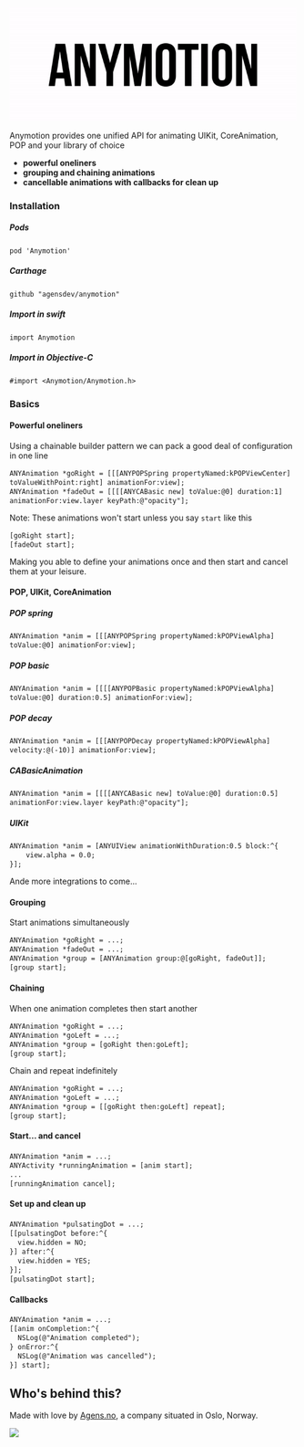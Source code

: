![Screenshot](logo_looped.gif)

Anymotion provides one unified API for animating UIKit, CoreAnimation, POP and your library of choice

- **powerful oneliners**
- **grouping and chaining animations**
- **cancellable animations with callbacks for clean up**

### Installation

##### Pods
```
pod 'Anymotion'
```

##### Carthage
```
github "agensdev/anymotion"
```

##### Import in swift
```
import Anymotion
```

##### Import in Objective-C
```
#import <Anymotion/Anymotion.h>
```

### Basics

#### Powerful oneliners

Using a chainable builder pattern we can pack a good deal of configuration in one line
```objc
ANYAnimation *goRight = [[[ANYPOPSpring propertyNamed:kPOPViewCenter] toValueWithPoint:right] animationFor:view];
ANYAnimation *fadeOut = [[[[ANYCABasic new] toValue:@0] duration:1] animationFor:view.layer keyPath:@"opacity"];
```
Note: These animations won't start unless you say `start` like this
```objc
[goRight start];
[fadeOut start];
```
Making you able to define your animations once and then start and cancel them at your leisure.

#### POP, UIKit, CoreAnimation

##### POP spring
```objc
ANYAnimation *anim = [[[ANYPOPSpring propertyNamed:kPOPViewAlpha] toValue:@0] animationFor:view];
```

##### POP basic
```objc
ANYAnimation *anim = [[[[ANYPOPBasic propertyNamed:kPOPViewAlpha] toValue:@0] duration:0.5] animationFor:view];
```

##### POP decay
```objc
ANYAnimation *anim = [[[ANYPOPDecay propertyNamed:kPOPViewAlpha] velocity:@(-10)] animationFor:view];
```

##### CABasicAnimation
```objc
ANYAnimation *anim = [[[[ANYCABasic new] toValue:@0] duration:0.5] animationFor:view.layer keyPath:@"opacity"];
```

##### UIKit
```objc
ANYAnimation *anim = [ANYUIView animationWithDuration:0.5 block:^{
    view.alpha = 0.0;
}];
```

Ande more integrations to come...

#### Grouping

Start animations simultaneously

```objc
ANYAnimation *goRight = ...;
ANYAnimation *fadeOut = ...;
ANYAnimation *group = [ANYAnimation group:@[goRight, fadeOut]];
[group start];
```

#### Chaining

When one animation completes then start another
```objc
ANYAnimation *goRight = ...;
ANYAnimation *goLeft = ...;
ANYAnimation *group = [goRight then:goLeft];
[group start];
```

Chain and repeat indefinitely
```objc
ANYAnimation *goRight = ...;
ANYAnimation *goLeft = ...;
ANYAnimation *group = [[goRight then:goLeft] repeat];
[group start];
```

#### Start... and cancel

```objc
ANYAnimation *anim = ...;
ANYActivity *runningAnimation = [anim start];
...
[runningAnimation cancel];
```

#### Set up and clean up

```objc
ANYAnimation *pulsatingDot = ...;
[[pulsatingDot before:^{
  view.hidden = NO;
}] after:^{
  view.hidden = YES;
}];
[pulsatingDot start];
```

#### Callbacks

```objc
ANYAnimation *anim = ...;
[[anim onCompletion:^{
  NSLog(@"Animation completed");
} onError:^{
  NSLog(@"Animation was cancelled");
}] start];
```


## Who's behind this?

Made with love by [Agens.no](http://agens.no/), a company situated in Oslo, Norway.

[<img src="http://static.agens.no/images/agens_logo_w_slogan_avenir_medium.png" width="340" />](http://agens.no/)
